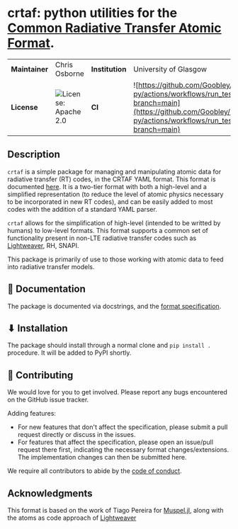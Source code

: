 # crtaf: python utilities for the [Common Radiative Transfer Atomic Format](https://github.com/Goobley/CommonRTAtomicFormat).


|   |   |   |   |
|---|---|---|---|
| __Maintainer__ | Chris Osborne | __Institution__ | University of Glasgow  |
| __License__ | ![License: Apache 2.0](https://img.shields.io/badge/License-Apache_2.0-blue) | __CI__ | ![https://github.com/Goobley/crtaf-py/actions/workflows/run_tests.yaml/badge.svg?branch=main](https://github.com/Goobley/crtaf-py/actions/workflows/run_tests.yaml/badge.svg?branch=main)


Description
-----------

`crtaf` is a simple package for managing and manipulating atomic data for radiative transfer (RT) codes, in the CRTAF YAML format.
This format is documented [here](https://github.com/Goobley/CommonRTAtomicFormat).
It is a two-tier format with both a high-level and a simplified representation (to reduce the level of atomic physics necessary to be incorporated in new RT codes), and can be easily added to most codes with the addition of a standard YAML parser.

`crtaf` allows for the simplification of high-level (intended to be writted by humans) to low-level formats.
This format supports a common set of functionality present in non-LTE radiative transfer codes such as [Lightweaver](https://github.com/Goobley/Lightweaver), RH, SNAPI.

This package is primarily of use to those working with atomic data to feed into radiative transfer models.

📖 Documentation
----------------

The package is documented via docstrings, and the [format specification](https://github.com/Goobley/CommonRTAtomicFormat).

⬇ Installation
--------------

The package should install through a normal clone and `pip install .` procedure.
It will be added to PyPI shortly.

🤝 Contributing
---------------

We would love for you to get involved.
Please report any bugs encountered on the GitHub issue tracker.

Adding features:
- For new features that don't affect the specification, please submit a pull
request directly or discuss in the issues.
- For features that affect the specification, please open an issue/pull request there first, indicating the necessary format changes/extensions. The implementation changes can then be submitted here.

We require all contributors to abide by the [code of conduct](CODE_OF_CONDUCT.md).

Acknowledgments
---------------

This format is based on the work of Tiago Pereira for [Muspel.jl](https://github.com/tiagopereira/Muspel.jl), along with the atoms as code approach of [Lightweaver](https://github.com/Lightweaver)
